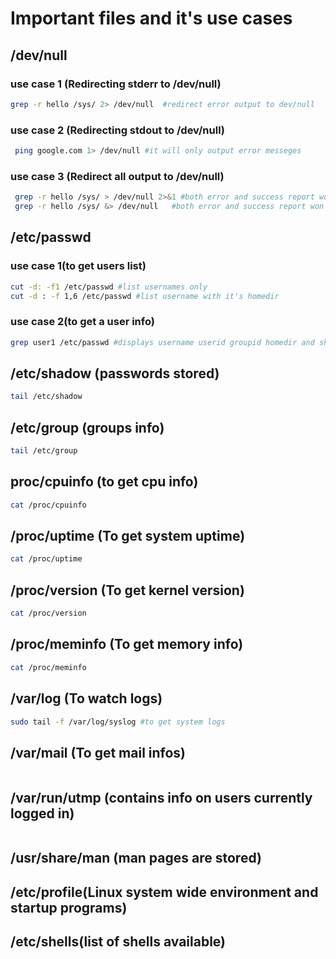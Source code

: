 # Important files and it's use cases

## /dev/null

### use case 1 (Redirecting stderr to /dev/null)

```bash
grep -r hello /sys/ 2> /dev/null  #redirect error output to dev/null
```

### use case 2 (Redirecting stdout to /dev/null)

```bash
 ping google.com 1> /dev/null #it will only output error messeges
```

### use case 3 (Redirect all output to /dev/null)

```bash
 grep -r hello /sys/ > /dev/null 2>&1 #both error and success report won't be displayed
 grep -r hello /sys/ &> /dev/null   #both error and success report won't be displayed
```

## /etc/passwd

### use case 1(to get users list)

```bash
cut -d: -f1 /etc/passwd #list usernames only
cut -d : -f 1,6 /etc/passwd #list username with it's homedir
```
### use case 2(to get a user info)

``` bash
grep user1 /etc/passwd #displays username userid groupid homedir and shell
```

## /etc/shadow (passwords stored)

```bash
tail /etc/shadow
```

## /etc/group (groups info)

```bash
tail /etc/group
```

## proc/cpuinfo (to get cpu info)

```bash
cat /proc/cpuinfo
```

## /proc/uptime (To get system uptime)

```bash
cat /proc/uptime
```

## /proc/version (To get kernel version)

```bash
cat /proc/version
```

## /proc/meminfo (To get memory info)

```bash
cat /proc/meminfo
```

## /var/log (To watch logs)

```bash
sudo tail -f /var/log/syslog #to get system logs
```

## /var/mail (To get mail infos)

```bash

```

## /var/run/utmp (contains info on users currently logged in)

```bash

```

## /usr/share/man (man pages are stored)

## /etc/profile(Linux system wide environment and startup programs)

## /etc/shells(list of shells available)
